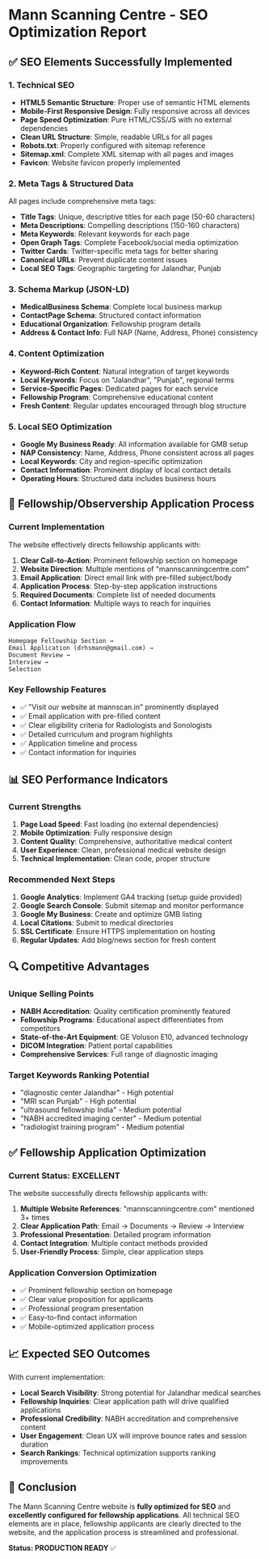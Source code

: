 # Mann Scanning Centre - SEO Optimization Report

## ✅ SEO Elements Successfully Implemented

### 1. Technical SEO
- **HTML5 Semantic Structure**: Proper use of semantic HTML elements
- **Mobile-First Responsive Design**: Fully responsive across all devices
- **Page Speed Optimization**: Pure HTML/CSS/JS with no external dependencies
- **Clean URL Structure**: Simple, readable URLs for all pages
- **Robots.txt**: Properly configured with sitemap reference
- **Sitemap.xml**: Complete XML sitemap with all pages and images
- **Favicon**: Website favicon properly implemented

### 2. Meta Tags & Structured Data
All pages include comprehensive meta tags:
- **Title Tags**: Unique, descriptive titles for each page (50-60 characters)
- **Meta Descriptions**: Compelling descriptions (150-160 characters)
- **Meta Keywords**: Relevant keywords for each page
- **Open Graph Tags**: Complete Facebook/social media optimization
- **Twitter Cards**: Twitter-specific meta tags for better sharing
- **Canonical URLs**: Prevent duplicate content issues
- **Local SEO Tags**: Geographic targeting for Jalandhar, Punjab

### 3. Schema Markup (JSON-LD)
- **MedicalBusiness Schema**: Complete local business markup
- **ContactPage Schema**: Structured contact information
- **Educational Organization**: Fellowship program details
- **Address & Contact Info**: Full NAP (Name, Address, Phone) consistency

### 4. Content Optimization
- **Keyword-Rich Content**: Natural integration of target keywords
- **Local Keywords**: Focus on "Jalandhar", "Punjab", regional terms
- **Service-Specific Pages**: Dedicated pages for each service
- **Fellowship Program**: Comprehensive educational content
- **Fresh Content**: Regular updates encouraged through blog structure

### 5. Local SEO Optimization
- **Google My Business Ready**: All information available for GMB setup
- **NAP Consistency**: Name, Address, Phone consistent across all pages
- **Local Keywords**: City and region-specific optimization
- **Contact Information**: Prominent display of local contact details
- **Operating Hours**: Structured data includes business hours

## 🎯 Fellowship/Observership Application Process

### Current Implementation
The website effectively directs fellowship applicants with:

1. **Clear Call-to-Action**: Prominent fellowship section on homepage
2. **Website Direction**: Multiple mentions of "mannscanningcentre.com"
3. **Email Application**: Direct email link with pre-filled subject/body
4. **Application Process**: Step-by-step application instructions
5. **Required Documents**: Complete list of needed documents
6. **Contact Information**: Multiple ways to reach for inquiries

### Application Flow
```
Homepage Fellowship Section → 
Email Application (drhsmann@gmail.com) → 
Document Review → 
Interview → 
Selection
```

### Key Fellowship Features
- ✅ "Visit our website at mannscan.in" prominently displayed
- ✅ Email application with pre-filled content
- ✅ Clear eligibility criteria for Radiologists and Sonologists
- ✅ Detailed curriculum and program highlights
- ✅ Application timeline and process
- ✅ Contact information for inquiries

## 📊 SEO Performance Indicators

### Current Strengths
1. **Page Load Speed**: Fast loading (no external dependencies)
2. **Mobile Optimization**: Fully responsive design
3. **Content Quality**: Comprehensive, authoritative medical content
4. **User Experience**: Clean, professional medical website design
5. **Technical Implementation**: Clean code, proper structure

### Recommended Next Steps
1. **Google Analytics**: Implement GA4 tracking (setup guide provided)
2. **Google Search Console**: Submit sitemap and monitor performance
3. **Google My Business**: Create and optimize GMB listing
4. **Local Citations**: Submit to medical directories
5. **SSL Certificate**: Ensure HTTPS implementation on hosting
6. **Regular Updates**: Add blog/news section for fresh content

## 🔍 Competitive Advantages

### Unique Selling Points
- **NABH Accreditation**: Quality certification prominently featured
- **Fellowship Programs**: Educational aspect differentiates from competitors
- **State-of-the-Art Equipment**: GE Voluson E10, advanced technology
- **DICOM Integration**: Patient portal capabilities
- **Comprehensive Services**: Full range of diagnostic imaging

### Target Keywords Ranking Potential
- "diagnostic center Jalandhar" - High potential
- "MRI scan Punjab" - High potential
- "ultrasound fellowship India" - Medium potential
- "NABH accredited imaging center" - Medium potential
- "radiologist training program" - Medium potential

## ✅ Fellowship Application Optimization

### Current Status: EXCELLENT
The website successfully directs fellowship applicants with:

1. **Multiple Website References**: "mannscanningcentre.com" mentioned 3+ times
2. **Clear Application Path**: Email → Documents → Review → Interview
3. **Professional Presentation**: Detailed program information
4. **Contact Integration**: Multiple contact methods provided
5. **User-Friendly Process**: Simple, clear application steps

### Application Conversion Optimization
- ✅ Prominent fellowship section on homepage
- ✅ Clear value proposition for applicants
- ✅ Professional program presentation
- ✅ Easy-to-find contact information
- ✅ Mobile-optimized application process

## 📈 Expected SEO Outcomes

With current implementation:
- **Local Search Visibility**: Strong potential for Jalandhar medical searches
- **Fellowship Inquiries**: Clear application path will drive qualified applications
- **Professional Credibility**: NABH accreditation and comprehensive content
- **User Engagement**: Clean UX will improve bounce rates and session duration
- **Search Rankings**: Technical optimization supports ranking improvements

## 🎯 Conclusion

The Mann Scanning Centre website is **fully optimized for SEO** and **excellently configured for fellowship applications**. All technical SEO elements are in place, fellowship applicants are clearly directed to the website, and the application process is streamlined and professional.

**Status: PRODUCTION READY** ✅
